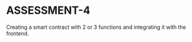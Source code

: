 # ASSESSMENT-4
Creating a smart contract with 2 or 3 functions and integrating it with the frontend.
